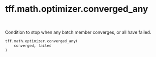 <div itemscope itemtype="http://developers.google.com/ReferenceObject">
<meta itemprop="name" content="tff.math.optimizer.converged_any" />
<meta itemprop="path" content="Stable" />
</div>

# tff.math.optimizer.converged_any

<!-- Insert buttons and diff -->

<table class="tfo-notebook-buttons tfo-api" align="left">
</table>



Condition to stop when any batch member converges, or all have failed.

```python
tff.math.optimizer.converged_any(
    converged, failed
)
```



<!-- Placeholder for "Used in" -->

